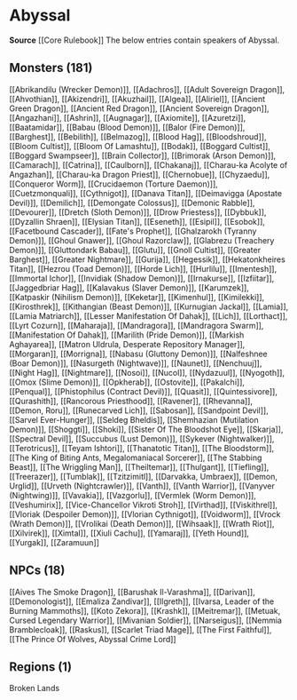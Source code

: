 ﻿---
id: '12'
name: Abyssal
rarity: Uncommon
source: '[[DATABASE/source/Core Rulebook|Core Rulebook]]'
trait:
- '[[DATABASE/trait/Uncommon|Uncommon]]'
type: Language

---
# Abyssal

**Source** [[Core Rulebook]] 
The below entries contain speakers of Abyssal.

## Monsters (181)

[[Abrikandilu (Wrecker Demon)]], [[Adachros]], [[Adult Sovereign Dragon]], [[Ahvothian]], [[Akizendri]], [[Akuzhail]], [[Algea]], [[Aliriel]], [[Ancient Green Dragon]], [[Ancient Red Dragon]], [[Ancient Sovereign Dragon]], [[Angazhani]], [[Ashrin]], [[Augnagar]], [[Axiomite]], [[Azuretzi]], [[Baatamidar]], [[Babau (Blood Demon)]], [[Balor (Fire Demon)]], [[Barghest]], [[Bebilith]], [[Belmazog]], [[Blood Hag]], [[Bloodshroud]], [[Bloom Cultist]], [[Bloom Of Lamashtu]], [[Bodak]], [[Boggard Cultist]], [[Boggard Swampseer]], [[Brain Collector]], [[Brimorak (Arson Demon)]], [[Camarach]], [[Catrina]], [[Caulborn]], [[Chakanaj]], [[Charau-ka Acolyte of Angazhan]], [[Charau-ka Dragon Priest]], [[Chernobue]], [[Chyzaedu]], [[Conqueror Worm]], [[Crucidaemon (Torture Daemon)]], [[Cuetzmonquali]], [[Cythnigot]], [[Danava Titan]], [[Deimavigga (Apostate Devil)]], [[Demilich]], [[Demongate Colossus]], [[Demonic Rabble]], [[Devourer]], [[Dretch (Sloth Demon)]], [[Drow Priestess]], [[Dybbuk]], [[Dyzallin Shraen]], [[Elysian Titan]], [[Eseneth]], [[Esipil]], [[Esobok]], [[Facetbound Cascader]], [[Fate's Prophet]], [[Ghalzarokh (Tyranny Demon)]], [[Ghoul Gnawer]], [[Ghoul Razorclaw]], [[Glabrezu (Treachery Demon)]], [[Gluttondark Babau]], [[Glutu]], [[Gnoll Cultist]], [[Greater Barghest]], [[Greater Nightmare]], [[Gurija]], [[Hegessik]], [[Hekatonkheires Titan]], [[Hezrou (Toad Demon)]], [[Horde Lich]], [[Hurlilu]], [[Imentesh]], [[Immortal Ichor]], [[Invidiak (Shadow Demon)]], [[Irnakurse]], [[Izfiitar]], [[Jaggedbriar Hag]], [[Kalavakus (Slaver Demon)]], [[Karumzek]], [[Katpaskir (Nihilism Demon)]], [[Keketar]], [[Kimenhul]], [[Kimilekki]], [[Kirosthrek]], [[Kithangian (Beast Demon)]], [[Kurnugian Jackal]], [[Lamia]], [[Lamia Matriarch]], [[Lesser Manifestation Of Dahak]], [[Lich]], [[Lorthact]], [[Lyrt Cozurn]], [[Maharaja]], [[Mandragora]], [[Mandragora Swarm]], [[Manifestation Of Dahak]], [[Marilith (Pride Demon)]], [[Markish Aghayarea]], [[Matron Uldrula, Desperate Repository Manager]], [[Morgaran]], [[Morrigna]], [[Nabasu (Gluttony Demon)]], [[Nalfeshnee (Boar Demon)]], [[Nasurgeth (Nightwave)]], [[Naunet]], [[Nenchuuj]], [[Night Hag]], [[Nightmare]], [[Nosoi]], [[Nucol]], [[Nydazuul]], [[Nyogoth]], [[Omox (Slime Demon)]], [[Opkherab]], [[Ostovite]], [[Pakalchi]], [[Penqual]], [[Phistophilus (Contract Devil)]], [[Quasit]], [[Quintessivore]], [[Qurashith]], [[Rancorous Priesthood]], [[Ravener]], [[Rhevanna]], [[Demon, Roru]], [[Runecarved Lich]], [[Sabosan]], [[Sandpoint Devil]], [[Sarvel Ever-Hunger]], [[Seldeg Bheldis]], [[Shemhazian (Mutilation Demon)]], [[Shoggti]], [[Shoki]], [[Sister Of The Bloodshot Eye]], [[Skarja]], [[Spectral Devil]], [[Succubus (Lust Demon)]], [[Sykever (Nightwalker)]], [[Terotricus]], [[Teyam Ishtori]], [[Thanatotic Titan]], [[The Bloodstorm]], [[The King of Biting Ants, Megalomaniacal Sorcerer]], [[The Stabbing Beast]], [[The Wriggling Man]], [[Theiltemar]], [[Thulgant]], [[Tiefling]], [[Treerazer]], [[Tumblak]], [[Tzitzimitl]], [[Darvakka, Umbraex]], [[Demon, Urglid]], [[Urveth (Nightcrawler)]], [[Vanth]], [[Vanth Warrior]], [[Vanyver (Nightwing)]], [[Vavakia]], [[Vazgorlu]], [[Vermlek (Worm Demon)]], [[Veshumirix]], [[Vice-Chancellor Vikroti Stroh]], [[Virthad]], [[Viskithrel]], [[Vloriak (Despoiler Demon)]], [[Vlorian Cythnigot]], [[Voidworm]], [[Vrock (Wrath Demon)]], [[Vrolikai (Death Demon)]], [[Wihsaak]], [[Wrath Riot]], [[Xilvirek]], [[Ximtal]], [[Xiuli Cachu]], [[Yamaraj]], [[Yeth Hound]], [[Yurgak]], [[Zaramuun]]

## NPCs (18)

[[Aives The Smoke Dragon]], [[Barushak Il-Varashma]], [[Darivan]], [[Demonologist]], [[Emaliza Zandivar]], [[Ilgreth]], [[Ivarsa, Leader of the Burning Mammoths]], [[Koto Zekora]], [[Krashk]], [[Meitremar]], [[Metuak, Cursed Legendary Warrior]], [[Mivanian Soldier]], [[Narseigus]], [[Nemmia Bramblecloak]], [[Raskus]], [[Scarlet Triad Mage]], [[The First Faithful]], [[The Prince Of Wolves, Abyssal Crime Lord]]

## Regions (1)

Broken Lands